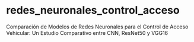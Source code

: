 # redes_neuronales_control_acceso
Comparación de Modelos de Redes Neuronales para el Control de Acceso Vehicular: Un Estudio Comparativo entre CNN, ResNet50 y VGG16
